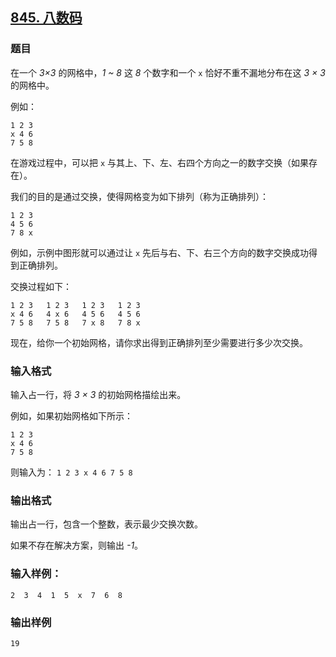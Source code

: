 ## [845. 八数码](https://www.acwing.com/problem/content/847/)

### 题目

在一个 *3×3* 的网格中，*1 ~ 8* 这 *8* 个数字和一个 `x` 恰好不重不漏地分布在这 *3 × 3* 的网格中。

例如：

```
1 2 3
x 4 6
7 5 8
```

在游戏过程中，可以把 `x` 与其上、下、左、右四个方向之一的数字交换（如果存在）。

我们的目的是通过交换，使得网格变为如下排列（称为正确排列）：

```
1 2 3
4 5 6
7 8 x
```

例如，示例中图形就可以通过让 `x` 先后与右、下、右三个方向的数字交换成功得到正确排列。

交换过程如下：

```
1 2 3   1 2 3   1 2 3   1 2 3
x 4 6   4 x 6   4 5 6   4 5 6
7 5 8   7 5 8   7 x 8   7 8 x
```

现在，给你一个初始网格，请你求出得到正确排列至少需要进行多少次交换。

### 输入格式

输入占一行，将 *3 × 3* 的初始网格描绘出来。

例如，如果初始网格如下所示：

```
1 2 3
x 4 6
7 5 8
```

则输入为： `1 2 3 x 4 6 7 5 8`

### 输出格式

输出占一行，包含一个整数，表示最少交换次数。

如果不存在解决方案，则输出 *-1*。

### 输入样例：

```
2  3  4  1  5  x  7  6  8
```

### 输出样例

```
19
```
